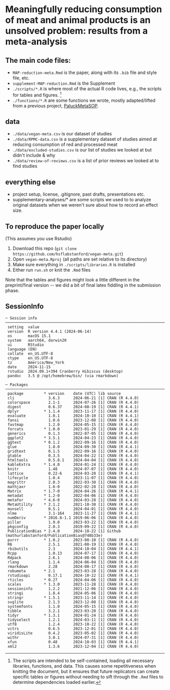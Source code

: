 # Meaningfully reducing consumption of meat and animal products is an unsolved problem: results from a meta-analysis


## The main code files:
  * `MAP-reduction-meta.Rmd` is the paper, along with its `.bib` file and style file, etc. 
  * `supplement-MAP-reduction.Rmd` is the Supplement
  * `./scripts/*.R` is where most of the actual R code lives, e.g., the scripts for tables and figures. [^1]
  * `./functions/*.R` are some functions we wrote, mostly adapted/lifted from a previous project, [PaluckMetaSOP](https://github.com/setgree/PaluckMetaSOP).

## data
  * `./data/vegan-meta.csv`  is our dataset of studies
  * `./data/RPMC-data.csv` is a supplementary dataset of studies aimed at reducing consumption of red and processed meat
  * `./data/excluded-studies.csv` is our list of studies we looked at but didn't include & why
  * `./data/review-of-reviews.csv` is a list of prior reviews we looked at to find studies
  
## everything else
  * project setup, license, .gitignore, past drafts, presentations etc.
  * supplementary-analyses/* are some scripts we used to to analyze original datasets when we weren't sure about how to record an effect size.

## To reproduce the paper locally
(This assumes you use Rstudio)
1. Download this repo (`git clone https://github.com/hsflabstanford/vegan-meta.git`)
2. Open `vegan-meta.Rproj` (all paths are set relative to its directory)
3. Make sure everything in `./scripts/libraries.R` is installed
4. Either run `run.sh` or knit the `.Rmd` files

Note that the tables and figures might look a little different in the preprint/final version -- we did a bit of final latex fiddling in the submission phase.
## SessionInfo
```
─ Session info ─────────────────────────────────────────────────────────────────────────────────────────────────────────────
 setting  value
 version  R version 4.4.1 (2024-06-14)
 os       macOS 15.1
 system   aarch64, darwin20
 ui       RStudio
 language (EN)
 collate  en_US.UTF-8
 ctype    en_US.UTF-8
 tz       America/New_York
 date     2024-11-15
 rstudio  2024.09.1+394 Cranberry Hibiscus (desktop)
 pandoc   3.5 @ /opt/homebrew/bin/ (via rmarkdown)

─ Packages ─────────────────────────────────────────────────────────────────────────────────────────────────────────────────
 package         * version    date (UTC) lib source
 cli               3.6.3      2024-06-21 [1] CRAN (R 4.4.0)
 colorspace        2.1-1      2024-07-26 [1] CRAN (R 4.4.0)
 digest            0.6.37     2024-08-19 [1] CRAN (R 4.4.1)
 dplyr           * 1.1.4      2023-11-17 [1] CRAN (R 4.4.0)
 evaluate          1.0.1      2024-10-10 [1] CRAN (R 4.4.1)
 fansi             1.0.6      2023-12-08 [1] CRAN (R 4.4.0)
 fastmap           1.2.0      2024-05-15 [1] CRAN (R 4.4.0)
 forcats         * 1.0.0      2023-01-29 [1] CRAN (R 4.4.0)
 generics          0.1.3      2022-07-05 [1] CRAN (R 4.4.0)
 ggplot2         * 3.5.1      2024-04-23 [1] CRAN (R 4.4.0)
 ggtext          * 0.1.2      2022-09-16 [1] CRAN (R 4.4.0)
 glue              1.8.0      2024-09-30 [1] CRAN (R 4.4.1)
 gridtext          0.1.5      2022-09-16 [1] CRAN (R 4.4.0)
 gtable            0.3.5      2024-04-22 [1] CRAN (R 4.4.0)
 htmltools         0.5.8.1    2024-04-04 [1] CRAN (R 4.4.0)
 kableExtra      * 1.4.0      2024-01-24 [1] CRAN (R 4.4.0)
 knitr             1.48       2024-07-07 [1] CRAN (R 4.4.0)
 lattice           0.22-6     2024-03-20 [1] CRAN (R 4.4.1)
 lifecycle         1.0.4      2023-11-07 [1] CRAN (R 4.4.0)
 magrittr          2.0.3      2022-03-30 [1] CRAN (R 4.4.0)
 mathjaxr          1.6-0      2022-02-28 [1] CRAN (R 4.4.0)
 Matrix          * 1.7-0      2024-04-26 [1] CRAN (R 4.4.1)
 metadat         * 1.2-0      2022-04-06 [1] CRAN (R 4.4.0)
 metafor         * 4.6-0      2024-03-28 [1] CRAN (R 4.4.0)
 MetaUtility     * 2.1.2      2021-10-30 [1] CRAN (R 4.4.0)
 munsell           0.5.1      2024-04-01 [1] CRAN (R 4.4.0)
 nlme              3.1-164    2023-11-27 [1] CRAN (R 4.4.1)
 numDeriv        * 2016.8-1.1 2019-06-06 [1] CRAN (R 4.4.0)
 pillar            1.9.0      2023-03-22 [1] CRAN (R 4.4.0)
 pkgconfig         2.0.3      2019-09-22 [1] CRAN (R 4.4.0)
 PublicationBias * 2.4.0      2024-10-22 [1] Github (mathurlabstanford/PublicationBias@748b33e)
 purrr           * 1.0.2      2023-08-10 [1] CRAN (R 4.4.0)
 R6                2.5.1      2021-08-19 [1] CRAN (R 4.4.0)
 rbibutils         2.3        2024-10-04 [1] CRAN (R 4.4.1)
 Rcpp              1.0.13     2024-07-17 [1] CRAN (R 4.4.0)
 Rdpack            2.6.1      2024-08-06 [1] CRAN (R 4.4.0)
 rlang             1.1.4      2024-06-04 [1] CRAN (R 4.4.0)
 rmarkdown         2.28       2024-08-17 [1] CRAN (R 4.4.0)
 robumeta        * 2.1        2023-03-28 [1] CRAN (R 4.4.0)
 rstudioapi        0.17.1     2024-10-22 [1] CRAN (R 4.4.1)
 rticles         * 0.27       2024-04-06 [1] CRAN (R 4.4.0)
 scales          * 1.3.0      2023-11-28 [1] CRAN (R 4.4.0)
 sessioninfo       1.2.2      2021-12-06 [1] CRAN (R 4.4.0)
 stringi           1.8.4      2024-05-06 [1] CRAN (R 4.4.0)
 stringr         * 1.5.1      2023-11-14 [1] CRAN (R 4.4.0)
 svglite           2.1.3      2023-12-08 [1] CRAN (R 4.4.0)
 systemfonts       1.1.0      2024-05-15 [1] CRAN (R 4.4.0)
 tibble            3.2.1      2023-03-20 [1] CRAN (R 4.4.0)
 tidyr           * 1.3.1      2024-01-24 [1] CRAN (R 4.4.0)
 tidyselect        1.2.1      2024-03-11 [1] CRAN (R 4.4.0)
 utf8              1.2.4      2023-10-22 [1] CRAN (R 4.4.0)
 vctrs             0.6.5      2023-12-01 [1] CRAN (R 4.4.0)
 viridisLite       0.4.2      2023-05-02 [1] CRAN (R 4.4.0)
 withr             3.0.1      2024-07-31 [1] CRAN (R 4.4.0)
 xfun              0.48       2024-10-03 [1] CRAN (R 4.4.1)
 xml2              1.3.6      2023-12-04 [1] CRAN (R 4.4.0)
 ```

[^1]: The scripts are intended to be self-contained, loading all necessary libraries, functions, and data. This causes some repetitiveness when knitting the document, but it ensures that future replicators can create specific tables or figures without needing to sift through the `.Rmd` files to determine dependencies loaded earlier.
